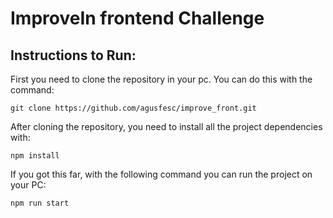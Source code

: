 # ImproveIn frontend Challenge

## Instructions to Run:

First you need to clone the repository in your pc. You can do this with the command: 

`git clone https://github.com/agusfesc/improve_front.git`

After cloning the repository, you need to install all the project dependencies with:

`npm install`

If you got this far, with the following command you can run the project on your PC:

`npm run start`




